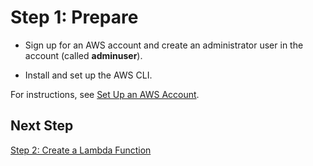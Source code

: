 # Step 1: Prepare<a name="with-sns-example-prepare"></a>

+ Sign up for an AWS account and create an administrator user in the account \(called **adminuser**\)\. 

+ Install and set up the AWS CLI\. 

For instructions, see [Set Up an AWS Account](setup.md)\. 

## Next Step<a name="with-sns-example-next-step-2"></a>

[Step 2: Create a Lambda Function ](with-sns-example-create-test-function.md)